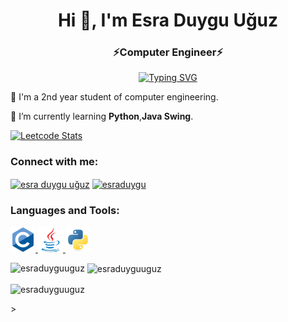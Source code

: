 <h1 align="center">Hi 👋, I'm Esra Duygu Uğuz</h1>
 <h3 align="center">⚡Computer Engineer⚡</h3>
<div align="center">
 <a href="https://github.com/EsraDuyguUguz">
  <img src="https://readme-typing-svg.demolab.com?font=Fira+Code&size=28&duration=3000&pause=500&center=true&vCenter=true&width=435&lines=%e2%9c%a8+Esra+Duygu+Uğuz+%e2%9c%a8;%e2%9c%a8Welcome+to+my+profile%e2%9c%a8" alt="Typing SVG" />
 </a>
</div>

 💬  I'm a 2nd year student of computer engineering.
  
 🌱 I’m currently learning **Python**,**Java Swing**.  


[![Leetcode Stats](https://leetcard.jacoblin.cool/EsraDuygu?theme=unicorn)](https://leetcode.com/EsraDuygu/)

<h3 align="left">Connect with me:</h3>
<p align="left">
<a href="https://linkedin.com/in/esra duygu uğuz" target="blank"><img align="center" src="https://raw.githubusercontent.com/rahuldkjain/github-profile-readme-generator/master/src/images/icons/Social/linked-in-alt.svg" alt="esra duygu uğuz" height="30" width="40" /></a>
<a href="https://www.leetcode.com/esraduygu" target="blank"><img align="center" src="https://raw.githubusercontent.com/rahuldkjain/github-profile-readme-generator/master/src/images/icons/Social/leet-code.svg" alt="esraduygu" height="30" width="40" /></a>
</p>

<h3 align="left">Languages and Tools:</h3>
<p align="left"> <a href="https://www.cprogramming.com/" target="_blank" rel="noreferrer"> <img src="https://raw.githubusercontent.com/devicons/devicon/master/icons/c/c-original.svg" alt="c" width="40" height="40"/> </a> <a href="https://www.java.com" target="_blank" rel="noreferrer"> <img src="https://raw.githubusercontent.com/devicons/devicon/master/icons/java/java-original.svg" alt="java" width="40" height="40"/> </a> <a href="https://www.python.org" target="_blank" rel="noreferrer"> <img src="https://raw.githubusercontent.com/devicons/devicon/master/icons/python/python-original.svg" alt="python" width="40" height="40"/> </a> </p>

<p><img align="left" src="https://github-readme-stats.vercel.app/api/top-langs?username=esraduyguuguz&show_icons=true&locale=en&layout=compact" alt="esraduyguuguz" /></p>

<p>&nbsp;<img align="center" src="https://github-readme-stats.vercel.app/api?username=esraduyguuguz&show_icons=true&locale=en" alt="esraduyguuguz" /></p>

<p><img align="center" src="https://github-readme-streak-stats.herokuapp.com/?user=esraduyguuguz&" alt="esraduyguuguz" /></p>
>
